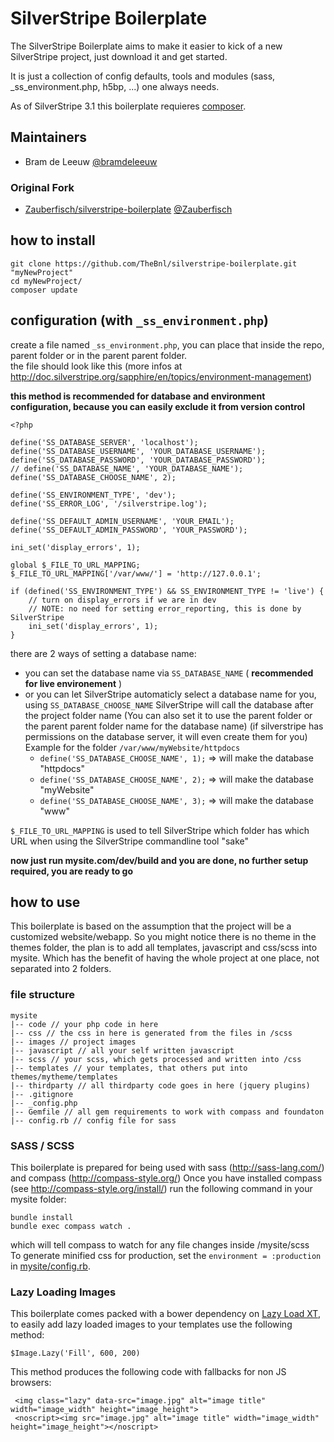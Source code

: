 # SilverStripe Boilerplate

The SilverStripe Boilerplate aims to make it easier to kick of a new SilverStripe project, just download it and get started.

It is just a collection of config defaults, tools and modules (sass, _ss_environment.php, h5bp, ...) one always needs.    

As of SilverStripe 3.1 this boilerplate requieres [composer](http://getcomposer.org/).

## Maintainers
- Bram de Leeuw [@bramdeleeuw](http://twitter.com/bramdeleeuw)

### Original Fork
- [Zauberfisch/silverstripe-boilerplate](https://github.com/Zauberfisch/silverstripe-boilerplate) [@Zauberfisch](http://twitter.com/Zauberfisch)

## how to install

    git clone https://github.com/TheBnl/silverstripe-boilerplate.git "myNewProject"
    cd myNewProject/
    composer update

## configuration (with `_ss_environment.php`)

create a file named `_ss_environment.php`, you can place that inside the repo, parent folder or in the parent parent folder.  
the file should look like this (more infos at http://doc.silverstripe.org/sapphire/en/topics/environment-management)

**this method is recommended for database and environment configuration, because you can easily exclude it from version control**
    
    <?php
    
    define('SS_DATABASE_SERVER', 'localhost');
    define('SS_DATABASE_USERNAME', 'YOUR_DATABASE_USERNAME');
    define('SS_DATABASE_PASSWORD', 'YOUR_DATABASE_PASSWORD');
    // define('SS_DATABASE_NAME', 'YOUR_DATABASE_NAME');
    define('SS_DATABASE_CHOOSE_NAME', 2);
    
    define('SS_ENVIRONMENT_TYPE', 'dev');
    define('SS_ERROR_LOG', '/silverstripe.log');
    
    define('SS_DEFAULT_ADMIN_USERNAME', 'YOUR_EMAIL');
    define('SS_DEFAULT_ADMIN_PASSWORD', 'YOUR_PASSWORD');
    
    ini_set('display_errors', 1);
    
    global $_FILE_TO_URL_MAPPING;
    $_FILE_TO_URL_MAPPING['/var/www/'] = 'http://127.0.0.1';
    
    if (defined('SS_ENVIRONMENT_TYPE') && SS_ENVIRONMENT_TYPE != 'live') {
        // turn on display_errors if we are in dev
        // NOTE: no need for setting error_reporting, this is done by SilverStripe
        ini_set('display_errors', 1);
	}
    
there are 2 ways of setting a database name:    

- you can set the database name via `SS_DATABASE_NAME` ( **recommended for live environement** )
- or you can let SilverStripe automaticly select a database name for you, using `SS_DATABASE_CHOOSE_NAME` SilverStripe will call the database after the project folder name (You can also set it to use the parent folder or the parent parent folder name for the database name) (if silverstripe has permissions on the database server, it will even create them for you)
    Example for the folder `/var/www/myWebsite/httpdocs`
    - `define('SS_DATABASE_CHOOSE_NAME', 1);` => will make the database "httpdocs"
    - `define('SS_DATABASE_CHOOSE_NAME', 2);` => will make the database "myWebsite"
    - `define('SS_DATABASE_CHOOSE_NAME', 3);` => will make the database "www"

`$_FILE_TO_URL_MAPPING` is used to tell SilverStripe which folder has which URL when using the SilverStripe commandline tool "sake"

**now just run mysite.com/dev/build and you are done, no further setup required, you are ready to go**
    
## how to use

This boilerplate is based on the assumption that the project will be a customized website/webapp.
So you might notice there is no theme in the themes folder, the plan is to add all templates, javascript and css/scss into mysite.
Which has the benefit of having the whole project at one place, not separated into 2 folders.

### file structure

    mysite
    |-- code // your php code in here
    |-- css // the css in here is generated from the files in /scss
    |-- images // project images
    |-- javascript // all your self written javascript
    |-- scss // your scss, which gets processed and written into /css
    |-- templates // your templates, that others put into themes/mytheme/templates
    |-- thirdparty // all thirdparty code goes in here (jquery plugins)
    |-- .gitignore
    |-- _config.php
    |-- Gemfile // all gem requirements to work with compass and foundaton
    |-- config.rb // config file for sass

### SASS / SCSS

This boilerplate is prepared for being used with sass (http://sass-lang.com/) and compass (http://compass-style.org/)
Once you have installed compass (see http://compass-style.org/install/) run the following command in your mysite folder:

    bundle install
    bundle exec compass watch .
 
which will tell compass to watch for any file changes inside /mysite/scss    
To generate minified css for production, set the `environment = :production` in [mysite/config.rb](mysite/config.rb).

### Lazy Loading Images

This boilerplate comes packed with a bower dependency on [Lazy Load XT](https://github.com/ressio/lazy-load-xt), to easily add lazy loaded images to your templates use the following method:
 
    $Image.Lazy('Fill', 600, 200)

This method produces the following code with fallbacks for non JS browsers:

     <img class="lazy" data-src="image.jpg" alt="image title" width="image_width" height="image_height">
     <noscript><img src="image.jpg" alt="image title" width="image_width" height="image_height"></noscript>
